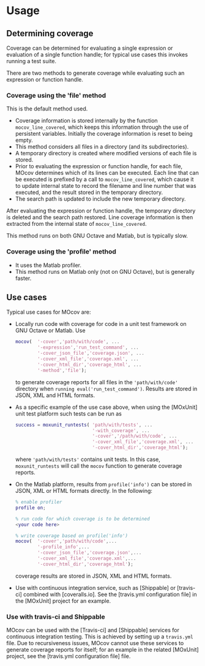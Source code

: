# Usage

## Determining coverage

Coverage can be determined for evaluating a single expression or evaluation of a single function handle;
for typical use cases this invokes running a test suite.

There are two methods to generate coverage while evaluating such an expression or function handle.

### Coverage using the 'file' method

This is the default method used.

- Coverage information is stored internally by the function `mocov_line_covered`, which keeps this information through the use of persistent variables. Initially the coverage information is reset to being empty.
- This method considers all files in a directory (and its subdirectories).
- A temporary directory is created where modified versions of each file is stored.
- Prior to evaluating the expression or function handle, for each file, MOcov determines which of its lines can be executed. Each line that can be executed is prefixed by a call to `mocov_line_covered`, which cause it to update internal state to record the filename and line number that was executed, and the result stored in the temporary directory.
- The search path is updated to include the new temporary directory.

After evaluating the expression or function handle, the temporary directory is deleted and the search path restored. Line coverage information is then extracted from the internal state of `mocov_line_covered`.

This method runs on both GNU Octave and Matlab, but is typically slow.

### Coverage using the 'profile' method

-   It uses the Matlab profiler.
-   This method runs on Matlab only (not on GNU Octave), but is generally faster.

## Use cases

Typical use cases for MOcov are:

-   Locally run code with coverage for code in a unit test framework on GNU Octave or Matlab.
    Use

    ```matlab
    mocov(  '-cover','path/with/code', ...
            '-expression','run_test_command', ...
            '-cover_json_file','coverage.json', ...
            '-cover_xml_file','coverage.xml', ...
            '-cover_html_dir','coverage_html', ...
            '-method','file');
    ```

    to generate coverage reports for all files in the `'path/with/code'` directory
    when `running eval('run_test_command')`.
    Results are stored in JSON, XML and HTML formats.

-   As a specific example of the use case above,
    when using the [MOxUnit] unit test platform such tests can be run as

    ```matlab
    success = moxunit_runtests( 'path/with/tests', ...
                                '-with_coverage', ...
                                '-cover','/path/with/code', ...
                                '-cover_xml_file','coverage.xml', ...
                                '-cover_html_dir','coverage_html');
    ```

    where `'path/with/tests'` contains unit tests.
    In this case, `moxunit_runtests` will call the `mocov` function to generate coverage reports.

-   On the Matlab platform, results from `profile('info')`
    can be stored in JSON, XML or HTML formats directly.
    In the following:

    ```matlab
    % enable profiler
    profile on;

    % run code for which coverage is to be determined
    <your code here>

    % write coverage based on profile('info')
    mocov(  '-cover','path/with/code',...
            '-profile_info',...
            '-cover_json_file','coverage.json',...
            '-cover_xml_file','coverage.xml',...
            '-cover_html_dir','coverage_html');
    ```

    coverage results are stored in JSON, XML and HTML formats.

-   Use with continuous integration service,
    such as [Shippable] or [travis-ci] combined with [coveralls.io].
    See the [travis.yml configuration file] in the [MOxUnit] project for an example.

### Use with travis-ci and Shippable

MOcov can be used with the [Travis-ci] and [Shippable] services for continuous integration testing.
This is achieved by setting up a `travis.yml` file.
Due to recursiveness issues, MOcov cannot use these services to generate coverage reports for itself;
for an example in the related [MOxUnit] project,
see the [travis.yml configuration file] file.

